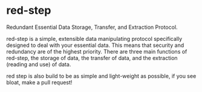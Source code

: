 # red-step
Redundant Essential Data Storage, Transfer, and Extraction Protocol.

red-step is a simple, extensible data manipulating protocol specifically designed to deal with your essential data.
This means that security and redundancy are of the highest priority.
There are three main functions of red-step, the storage of data, the transfer of data, and the extraction (reading and use) of data.

red step is also build to be as simple and light-weight as possible, if you see bloat, make a pull request!
